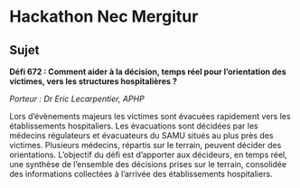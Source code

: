 # Hackathon Nec Mergitur

## Sujet

**Défi 672 : Comment aider à la décision, temps réel pour l’orientation des victimes, vers les structures hospitalières ?**

*Porteur : Dr Eric Lecarpentier, APHP*

Lors d’évènements majeurs les victimes sont évacuées rapidement vers les établissements hospitaliers. Les évacuations sont décidées par les médecins régulateurs et évacuateurs du SAMU situés au plus près des victimes. Plusieurs médecins, répartis sur le terrain, peuvent décider des orientations. L’objectif du défi est d’apporter aux décideurs, en temps réel, une synthèse de l’ensemble des décisions prises sur le terrain, consolidée des informations collectées à l’arrivée des établissements hospitaliers.
